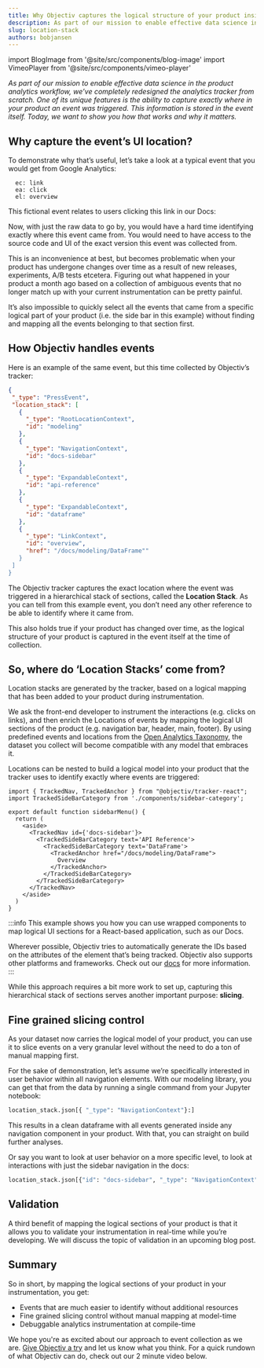 ```yaml
---
title: Why Objectiv captures the logical structure of your product inside your dataset
description: As part of our mission to enable effective data science in the product analytics workflow, we’ve completely redesigned the analytics tracker from scratch. One of its unique features is the ability to capture exactly where in your product an event was triggered. This information is stored in the event itself. Today, we want to show you how that works and why it matters.
slug: location-stack
authors: bobjansen
---
```


<head>
  <meta property="og:title" content="Open-source product analytics, designed for data science" />
  <meta name="image" property="og:image" content="/img/open-graph/og-sherlock.svg" />
</head>

import BlogImage from '@site/src/components/blog-image'
import VimeoPlayer from '@site/src/components/vimeo-player'


*As part of our mission to enable effective data science in the product analytics workflow, we’ve completely redesigned the analytics tracker from scratch. One of its unique features is the ability to capture exactly where in your product an event was triggered. This information is stored in the event itself. Today, we want to show you how that works and why it matters.*

<!--truncate-->

## Why capture the event’s UI location?

To demonstrate why that’s useful, let’s take a look at a typical event that you would get from Google Analytics:
```
  ec: link
  ea: click
  el: overview
```

This fictional event relates to users clicking this link in our Docs:

<BlogImage url='img/blog/link_example.png'
  caption="A click on 'Overview' in the DataFrame section of the API reference " />

Now, with just the raw data to go by, you would have a hard time identifying exactly where this event came from. You would need to have access to the source code and UI of the exact version this event was collected from.

This is an inconvenience at best, but becomes problematic when your product has undergone changes over time as a result of new releases, experiments, A/B tests etcetera. Figuring out what happened in your product a month ago based on a collection of ambiguous events that no longer match up with your current instrumentation can be pretty painful.

<BlogImage url='img/open-graph/og-sherlock.svg'
  caption='Bring your Sherlock game '/>

It’s also impossible to quickly select all the events that came from a specific logical part of your product (i.e. the side bar in this example) without finding and mapping all the events belonging to that section first.

## How Objectiv handles events

Here is an example of the same event, but this time collected by Objectiv’s tracker:
```json
{
 "_type": "PressEvent",
 "location_stack": [
   {
     "_type": "RootLocationContext",
     "id": "modeling"
   },
   {
     "_type": "NavigationContext",
     "id": "docs-sidebar"
   },
   {
     "_type": "ExpandableContext",
     "id": "api-reference"
   },
   {
     "_type": "ExpandableContext",
     "id": "dataframe"
   },
   {
     "_type": "LinkContext",
     "id": "overview",
     "href": "/docs/modeling/DataFrame""
   }
 ]
}
```
The Objectiv tracker captures the exact location where the event was triggered in a hierarchical stack of sections, called the **Location Stack**. As you can tell from this example event, you don’t need any other reference to be able to identify where it came from. 

This also holds true if your product has changed over time, as the logical structure of your product is captured in the event itself at the time of collection.

## So, where do ‘Location Stacks’ come from? 

Location stacks are generated by the tracker, based on a logical mapping that has been added to your product during instrumentation. 

We ask the front-end developer to instrument the interactions (e.g. clicks on links), and then enrich the Locations of events by mapping the logical UI sections of the product (e.g. navigation bar, header, main, footer). By using predefined events and locations from the [Open Analytics Taxonomy](https://objectiv.io/docs/taxonomy/), the dataset you collect will become compatible with any model that embraces it. 

Locations can be nested to build a logical model into your product that the tracker uses to identify exactly where events are triggered:

```tsx
import { TrackedNav, TrackedAnchor } from "@objectiv/tracker-react";
import TrackedSideBarCategory from './components/sidebar-category';
 
export default function sidebarMenu() {
  return (
    <aside>
      <TrackedNav id={'docs-sidebar'}>
        <TrackedSideBarCategory text='API Reference'>
          <TrackedSideBarCategory text='DataFrame'>
            <TrackedAnchor href="/docs/modeling/DataFrame">
              Overview
            </TrackedAnchor>
          </TrackedSideBarCategory>
        </TrackedSideBarCategory>
      </TrackedNav>
    </aside>
  )
}
```

:::info
This example shows you how you can use wrapped components to map logical UI sections for a React-based application, such as our Docs. 

Wherever possible, Objectiv tries to automatically generate the IDs based on the attributes of the element that’s being tracked. Objectiv also supports other platforms and frameworks. Check out our [docs](https://objectiv.io/docs/tracking/) for more information.
:::

While this approach requires a bit more work to set up, capturing this hierarchical stack of sections serves another important purpose: **slicing**.


## Fine grained slicing control

As your dataset now carries the logical model of your product, you can use it to slice events on a very granular level without the need to do a ton of manual mapping first.

For the sake of demonstration, let’s assume we’re specifically interested in user behavior within all navigation elements. With our modeling library, you can get that from the data by running a single command from your Jupyter notebook: 
```python
location_stack.json[{ "_type": "NavigationContext"}:]
```
This results in a clean dataframe with all events generated inside any navigation component in your product. With that, you can straight on build further analyses.

Or say you want to look at user behavior on a more specific level, to look at interactions with just the sidebar navigation in the docs:
```python
location_stack.json[{"id": "docs-sidebar", "_type": "NavigationContext"}:]
```
## Validation

A third benefit of mapping the logical sections of your product is that it allows you to validate your instrumentation in real-time while you’re developing. We will discuss the topic of validation in an upcoming blog post. 

## Summary

So in short, by mapping the logical sections of your product in your instrumentation, you get:
* Events that are much easier to identify without additional resources
* Fine grained slicing control without manual mapping at model-time
* Debuggable analytics instrumentation at compile-time

We hope you're as excited about our approach to event collection as we are. [Give Objectiv a try](https://objectiv.io/docs/home/quickstart-guide/) and let us know what you think. For a quick rundown of what Objectiv can do, check out our 2 minute video below.

<VimeoPlayer videoId='670857141' id='objectiv-in-2-minutes' caption='Objectiv in 2 minutes' />

